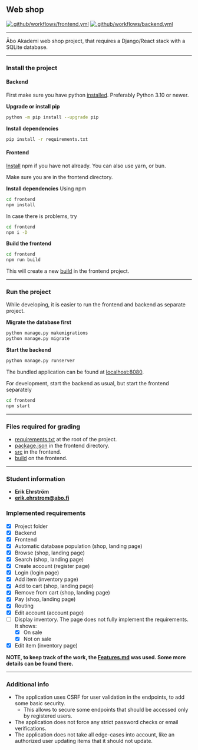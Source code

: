 ## Web shop

[![.github/workflows/frontend.yml](https://github.com/lillrurre/webshop/actions/workflows/frontend.yml/badge.svg)](https://github.com/lillrurre/webshop/actions/workflows/frontend.yml)
[![.github/workflows/backend.yml](https://github.com/lillrurre/webshop/actions/workflows/backend.yml/badge.svg)](https://github.com/lillrurre/webshop/actions/workflows/backend.yml)

****
Åbo Akademi web shop project, that requires a Django/React stack with a SQLite database.

****
### Install the project

#### Backend
First make sure you have python [installed](https://www.python.org/downloads/). Preferably Python 3.10 or newer.


**Upgrade or install pip**
```bash
python -m pip install --upgrade pip
```

**Install dependencies**
```bash
pip install -r requirements.txt
```

#### Frontend
[Install](https://docs.npmjs.com/downloading-and-installing-node-js-and-npm) npm if you have not already.
You can also use yarn, or bun.

Make sure you are in the frontend directory. 

**Install dependencies**
Using npm
```bash
cd frontend
npm install
```
In case there is problems, try
```bash
cd frontend
npm i -D
```

**Build the frontend**
```bash
cd frontend
npm run build
```
This will create a new [build](./frontend/build) in the frontend project.

****
### Run the project

While developing, it is easier to run the frontend and backend as separate project.

**Migrate the database first**
```bash
python manage.py makemigrations
python manage.py migrate 
```

**Start the backend**
```bash
python manage.py runserver 
```

The bundled application can be found at [localhost:8080](http://localhost:8080).

For development, start the backend as usual, but start the frontend separately
```bash
cd frontend
npm start
```

****
### Files required for grading

* [requirements.txt](./requirements.txt) at the root of the project.
* [package.json](./frontend/package.json) in the frontend directory.
* [src](./frontend/src) in the frontend.
* [build](./frontend/build) on the frontend.

****
### Student information
* **Erik Ehrström**
* **erik.ehrstrom@abo.fi**


### Implemented requirements
- [x] Project folder
- [x] Backend
- [x] Frontend
- [x] Automatic database population (shop, landing page)
- [x] Browse (shop, landing page)
- [x] Search (shop, landing page)
- [x] Create account (register page)
- [x] Login (login page)
- [x] Add item (inventory page)
- [x] Add to cart (shop, landing page)
- [x] Remove from cart (shop, landing page)
- [x] Pay (shop, landing page)
- [x] Routing
- [x] Edit account (account page)
- [ ] Display inventory. The page does not fully implement the requirements. It shows:
  - [x] On sale
  - [x] Not on sale
- [x] Edit item (inventory page)

**NOTE, to keep track of the work, the [Features.md](./Features.md) was used. Some more details can be found there.**

****
### Additional info
* The application uses CSRF for user validation in the endpoints, to add some basic security.
  * This allows to secure some endpoints that should be accessed only by registered users.
* The application does not force any strict password checks or email verifications. 
* The application does not take all edge-cases into account, like an authorized user updating items that it should not update.